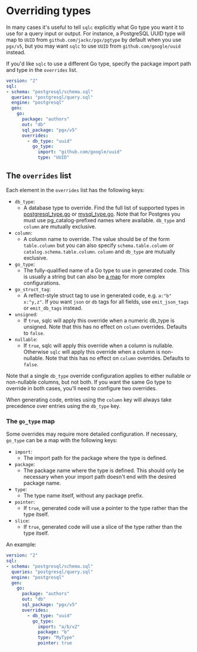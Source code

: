 # Overriding types

In many cases it's useful to tell `sqlc` explicitly what Go type you want it to
use for a query input or output. For instance, a PostgreSQL UUID type will map
to `UUID` from `github.com/jackc/pgx/pgtype` by default when you use
`pgx/v5`, but you may want `sqlc` to use `UUID` from `github.com/google/uuid`
instead.

If you'd like `sqlc` to use a different Go type, specify the package import
path and type in the `overrides` list.

```yaml
version: "2"
sql:
- schema: "postgresql/schema.sql"
  queries: "postgresql/query.sql"
  engine: "postgresql"
  gen:
    go: 
      package: "authors"
      out: "db"
      sql_package: "pgx/v5"
      overrides:
        - db_type: "uuid"
          go_type:
            import: "github.com/google/uuid"
            type: "UUID"
```

## The `overrides` list

Each element in the `overrides` list has the following keys:

- `db_type`:
  - A database type to override. Find the full list of supported types in [postgresql_type.go](https://github.com/sqlc-dev/sqlc/blob/main/internal/codegen/golang/postgresql_type.go#L12) or [mysql_type.go](https://github.com/sqlc-dev/sqlc/blob/main/internal/codegen/golang/mysql_type.go#L12). Note that for Postgres you must use pg_catalog-prefixed names where available. `db_type` and `column` are mutually exclusive.
- `column`:
  - A column name to override. The value should be of the form `table.column` but you can also specify `schema.table.column` or `catalog.schema.table.column`. `column` and `db_type` are mutually exclusive.
- `go_type`:
  - The fully-qualified name of a Go type to use in generated code. This is usually a string but can also be [a map](#the-go-type-map) for more complex configurations.
- `go_struct_tag`:
  - A reflect-style struct tag to use in generated code, e.g. `a:"b" x:"y,z"`.
    If you want `json` or `db` tags for all fields, use `emit_json_tags` or `emit_db_tags` instead.
- `unsigned`:
  - If `true`, sqlc will apply this override when a numeric db_type is unsigned.
    Note that this has no effect on `column` overrides. Defaults to `false`.
- `nullable`:
  - If `true`, sqlc will apply this override when a column is nullable.
    Otherwise `sqlc` will apply this override when a column is non-nullable.
    Note that this has no effect on `column` overrides. Defaults to `false`.

Note that a single `db_type` override configuration applies to either nullable or non-nullable
columns, but not both. If you want the same Go type to override in both cases, you'll
need to configure two overrides.

When generating code, entries using the `column` key will always take precedence over
entries using the `db_type` key.

### The `go_type` map

Some overrides may require more detailed configuration. If necessary, `go_type`
can be a map with the following keys:

- `import`:
  - The import path for the package where the type is defined.
- `package`:
  - The package name where the type is defined. This should only be necessary when your import path doesn't end with the desired package name.
- `type`:
  - The type name itself, without any package prefix.
- `pointer`:
  - If `true`, generated code will use a pointer to the type rather than the type itself.
- `slice`:
  - If `true`, generated code will use a slice of the type rather than the type itself.

An example:

```yaml
version: "2"
sql:
- schema: "postgresql/schema.sql"
  queries: "postgresql/query.sql"
  engine: "postgresql"
  gen:
    go: 
      package: "authors"
      out: "db"
      sql_package: "pgx/v5"
      overrides:
        - db_type: "uuid"
          go_type:
            import: "a/b/v2"
            package: "b"
            type: "MyType"
            pointer: true
```